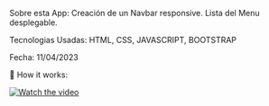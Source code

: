 Sobre esta App: Creación de un Navbar responsive. Lista del Menu desplegable.

Tecnologias Usadas: HTML, CSS, JAVASCRIPT, BOOTSTRAP

Fecha: 11/04/2023

🎥 How it works:

[![Watch the video](https://img.youtube.com/vi/5WO6a5IbCdQ/maxresdefault.jpg)](https://youtu.be/5WO6a5IbCdQ)